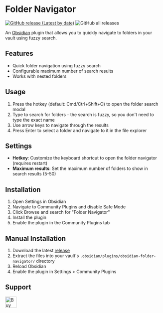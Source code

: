 # Folder Navigator

[![GitHub release (Latest by date)](https://img.shields.io/github/v/release/wenlzhang/obsidian-folder-navigator)](https://github.com/wenlzhang/obsidian-folder-navigator/releases) ![GitHub all releases](https://img.shields.io/github/downloads/wenlzhang/obsidian-folder-navigator/total?color=success)

An [Obsidian](https://obsidian.md) plugin that allows you to quickly navigate to folders in your vault using fuzzy search.

## Features

- Quick folder navigation using fuzzy search
- Configurable maximum number of search results
- Works with nested folders

## Usage

1. Press the hotkey (default: Cmd/Ctrl+Shift+O) to open the folder search modal
2. Type to search for folders - the search is fuzzy, so you don't need to type the exact name
3. Use arrow keys to navigate through the results
4. Press Enter to select a folder and navigate to it in the file explorer

## Settings

- **Hotkey**: Customize the keyboard shortcut to open the folder navigator (requires restart)
- **Maximum results**: Set the maximum number of folders to show in search results (5-50)

## Installation

1. Open Settings in Obsidian
2. Navigate to Community Plugins and disable Safe Mode
3. Click Browse and search for "Folder Navigator"
4. Install the plugin
5. Enable the plugin in the Community Plugins tab

## Manual Installation

1. Download the latest [release](https://github.com/wenlzhang/obsidian-folder-navigator/releases)
2. Extract the files into your vault's `.obsidian/plugins/obsidian-folder-navigator/` directory
3. Reload Obsidian
4. Enable the plugin in Settings > Community Plugins

## Support

<a href='https://ko-fi.com/C0C66C1TB' target='_blank'><img height='36' style='border:0px;height:36px;' src='https://storage.ko-fi.com/cdn/kofi1.png?v=3' border='0' alt='Buy Me a Coffee at ko-fi.com' /></a>
